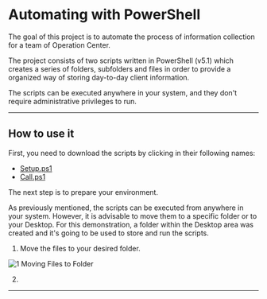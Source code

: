 # Automating with PowerShell  

The goal of this project is to automate the process of information collection for a team of Operation Center.  

The project consists of two scripts written in PowerShell (v5.1) which creates a series of folders, subfolders and files
in order to provide a organized way of storing day-to-day client information.  

The scripts can be executed anywhere in your system, and they don't require administrative privileges to run.  

---  

## How to use it  

First, you need to download the scripts by clicking in their following names:  

- [Setup.ps1][1]
- [Call.ps1][2]

The next step is to prepare your environment.  

As previously mentioned, the scripts can be executed from anywhere in your system. However, it is advisable to move them
to a specific folder or to your Desktop. For this demonstration, a folder within the Desktop area was created and it's
going to be used to store and run the scripts.  

1. Move the files to your desired folder.  

![1 Moving Files to Folder]("./images/1_Moving_Files_to_Folder.png")

2. 

---  

[1]: https://github.com/ItaloHugoMDS/Automating_with_PowerShell/blob/main/Setup.ps1
[2]: https://github.com/ItaloHugoMDS/Automating_with_PowerShell/blob/main/Call.ps1
